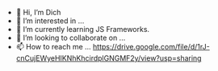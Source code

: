 - 👋 Hi, I’m Dich
- 👀 I’m interested in ...
- 🌱 I’m currently learning JS Frameworks.
- 💞️ I’m looking to collaborate on ...
- 📫 How to reach me ...
https://drive.google.com/file/d/1rJ-cnCujEWyeHIKNhKhcirdplGNGMF2y/view?usp=sharing
<!---
dickdzaii/dickdzaii is a ✨ special ✨ repository because its `README.md` (this file) appears on your GitHub profile.
You can click the Preview link to take a look at your changes.
--->
